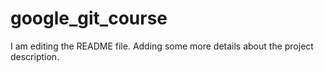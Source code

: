 # google_git_course
I am editing the README file. Adding some more details about the project description.
